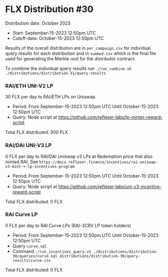 # FLX Distribution #30

Distribution date: October 2023

- Start: September-15-2023 12:50pm UTC
- Cutoff-date: October-15-2023 12:50pm UTC

Results of the overall distribution are in `per_campaign.csv` for individual query results for each distribution and in `summed.csv` which is the final file used for generating the Merkle root for the distributor contract.

To combine the individual query results run `./run_combine.sh ./distributions/distribution-31/query-results`

### RAI/ETH UNI-V2 LP

30 FLX per day to RAI/ETH LPs on Uniswap.

- Period: From September-15-2023 12:50pm UTC Until October-15-2023 12:50pm UTC
- Query: Node script at https://github.com/reflexer-labs/lp-minter-reward-script

Total FLX distributed: 900 FLX

### RAI/DAI UNI-V3 LP

0 FLX per day to RAI/DAI Uniswap v3 LPs at Redemption price that also minted RAI. See `https://docs.reflexer.finance/incentives/rai-uniswap-v3-mint-+-lp-incentives-program`

- Period: From September-15-2023 12:50pm UTC Until October-15-2023 12:50pm UTC
- Query: Node script at https://github.com/reflexer-labs/uni-v3-incentive-reward-script

Total FLX distributed: 0 FLX

### RAI Curve LP

0 FLX per day to RAI Curve LPs (RAI-3CRV LP token holders)

- Period: From September-15-2023 12:50pm UTC Until October-15-2023 12:50pm UTC
- Query `curve.sql`
- Command `./run_incentives_query.sh ./distributions/distribution-30/queries/curve.sql distributions/distribution-30/query-results/curve.csv`

Total FLX distributed: 0 FLX
